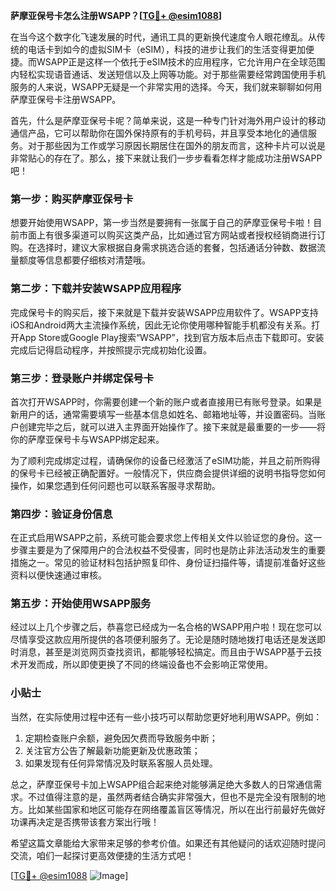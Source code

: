 **萨摩亚保号卡怎么注册WSAPP？[[TG💪+ @esim1088](https://t.me/s/esim1088)]**

在当今这个数字化飞速发展的时代，通讯工具的更新换代速度令人眼花缭乱。从传统的电话卡到如今的虚拟SIM卡（eSIM），科技的进步让我们的生活变得更加便捷。而WSAPP正是这样一个依托于eSIM技术的应用程序，它允许用户在全球范围内轻松实现语音通话、发送短信以及上网等功能。对于那些需要经常跨国使用手机服务的人来说，WSAPP无疑是一个非常实用的选择。今天，我们就来聊聊如何用萨摩亚保号卡注册WSAPP。

首先，什么是萨摩亚保号卡呢？简单来说，这是一种专门针对海外用户设计的移动通信产品，它可以帮助你在国外保持原有的手机号码，并且享受本地化的通信服务。对于那些因为工作或学习原因长期居住在国外的朋友而言，这种卡片可以说是非常贴心的存在了。那么，接下来就让我们一步步看看怎样才能成功注册WSAPP吧！

### 第一步：购买萨摩亚保号卡

想要开始使用WSAPP，第一步当然是要拥有一张属于自己的萨摩亚保号卡啦！目前市面上有很多渠道可以购买这类产品，比如通过官方网站或者授权经销商进行订购。在选择时，建议大家根据自身需求挑选合适的套餐，包括通话分钟数、数据流量额度等信息都要仔细核对清楚哦。

### 第二步：下载并安装WSAPP应用程序

完成保号卡的购买后，接下来就是下载并安装WSAPP应用软件了。WSAPP支持iOS和Android两大主流操作系统，因此无论你使用哪种智能手机都没有关系。打开App Store或Google Play搜索“WSAPP”，找到官方版本后点击下载即可。安装完成后记得启动程序，并按照提示完成初始化设置。

### 第三步：登录账户并绑定保号卡

首次打开WSAPP时，你需要创建一个新的账户或者直接用已有账号登录。如果是新用户的话，通常需要填写一些基本信息如姓名、邮箱地址等，并设置密码。当账户创建完毕之后，就可以进入主界面开始操作了。接下来就是最重要的一步——将你的萨摩亚保号卡与WSAPP绑定起来。

为了顺利完成绑定过程，请确保你的设备已经激活了eSIM功能，并且之前所购得的保号卡已经被正确配置好。一般情况下，供应商会提供详细的说明书指导您如何操作，如果您遇到任何问题也可以联系客服寻求帮助。

### 第四步：验证身份信息

在正式启用WSAPP之前，系统可能会要求您上传相关文件以验证您的身份。这一步骤主要是为了保障用户的合法权益不受侵害，同时也是防止非法活动发生的重要措施之一。常见的验证材料包括护照复印件、身份证扫描件等，请提前准备好这些资料以便快速通过审核。

### 第五步：开始使用WSAPP服务

经过以上几个步骤之后，恭喜您已经成为一名合格的WSAPP用户啦！现在您可以尽情享受这款应用所提供的各项便利服务了。无论是随时随地拨打电话还是发送即时消息，甚至是浏览网页查找资讯，都能够轻松搞定。而且由于WSAPP基于云技术开发而成，所以即使更换了不同的终端设备也不会影响正常使用。

### 小贴士

当然，在实际使用过程中还有一些小技巧可以帮助您更好地利用WSAPP。例如：

1. 定期检查账户余额，避免因欠费而导致服务中断；
2. 关注官方公告了解最新功能更新及优惠政策；
3. 如果发现有任何异常情况及时联系客服人员处理。

总之，萨摩亚保号卡加上WSAPP组合起来绝对能够满足绝大多数人的日常通信需求。不过值得注意的是，虽然两者结合确实非常强大，但也不是完全没有限制的地方。比如某些国家和地区可能存在网络覆盖盲区等情况，所以在出行前最好先做好功课再决定是否携带该套方案出行哦！

希望这篇文章能给大家带来足够的参考价值。如果还有其他疑问的话欢迎随时提问交流，咱们一起探讨更高效便捷的生活方式吧！

[[TG💪+ @esim1088](https://t.me/s/esim1088) ![Image](https://i.postimg.cc/4NQfJmqS/Snipaste-2025-05-13-00-14-12.png)]